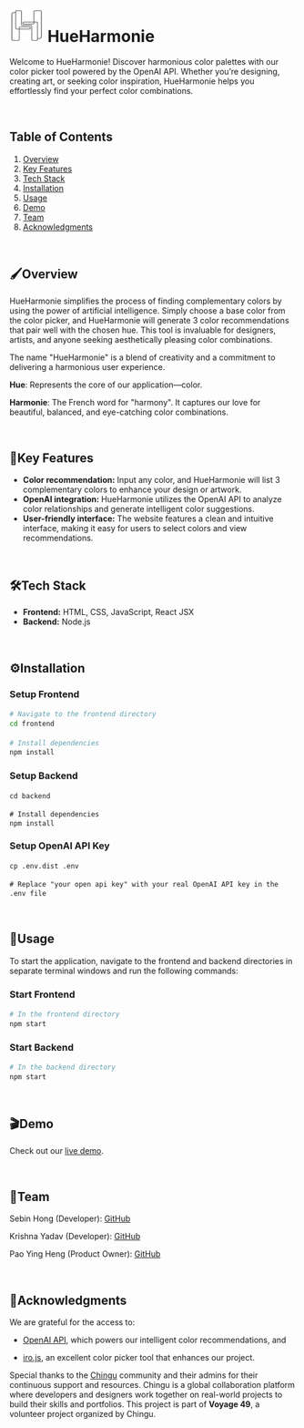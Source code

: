 # <img src="./frontend/src/logo.png" alt="HueHarmonie Logo" width="60" height="60"> HueHarmonie
Welcome to HueHarmonie! Discover harmonious color palettes with our color picker tool powered by the OpenAI API. Whether you’re designing, creating art, or seeking color inspiration, HueHarmonie helps you effortlessly find your perfect color combinations. 

<br>

## Table of Contents
1. [Overview](#Overview)
2. [Key Features](#Key-Features)
3. [Tech Stack](#Tech-Stack)
4. [Installation](#Installation)
5. [Usage](#usage)
6. [Demo](#demo)
7. [Team](#team)
8. [Acknowledgments](#Acknowledgments)

<br>

## 🖌Overview

HueHarmonie simplifies the process of finding complementary colors by using the power of artificial intelligence. Simply choose a base color from the color picker, and HueHarmonie will generate 3 color recommendations that pair well with the chosen hue. This tool is invaluable for designers, artists, and anyone seeking aesthetically pleasing color combinations.

The name "HueHarmonie" is a blend of creativity and a commitment to delivering a harmonious user experience.

**Hue**: Represents the core of our application—color.

**Harmonie**: The French word for "harmony". It captures our love for beautiful, balanced, and eye-catching color combinations. 

<br>


## 🌟Key Features
- **Color recommendation:** Input any color, and HueHarmonie will list 3 complementary colors to enhance your design or artwork.
- **OpenAI integration:** HueHarmonie utilizes the OpenAI API to analyze color relationships and generate intelligent color suggestions.
- **User-friendly interface:** The website features a clean and intuitive interface, making it easy for users to select colors and view recommendations.

<br>


## 🛠Tech Stack

- **Frontend:** HTML, CSS, JavaScript, React JSX
- **Backend:** Node.js

<br>


## ⚙Installation

### Setup Frontend

```bash
# Navigate to the frontend directory
cd frontend

# Install dependencies
npm install
```
### Setup Backend

```# Navigate to the backend directory
cd backend

# Install dependencies
npm install
```
### Setup OpenAI API Key

```# Create .env file by copying from the .env.dist file
cp .env.dist .env

# Replace "your open api key" with your real OpenAI API key in the .env file
```
<br>


## 🚀Usage
To start the application, navigate to the frontend and backend directories in separate terminal windows and run the following commands:

### Start Frontend
```bash
# In the frontend directory
npm start
```

### Start Backend
```bash
# In the backend directory
npm start
```

<br>


## 🎬Demo
Check out our <a href="https://v49-tier1-team-01-frontend.vercel.app/" target="_blank">live demo</a>.

<br>


## 👥Team
Sebin Hong (Developer): [GitHub](https://github.com/subsurfmodifier)

Krishna Yadav (Developer): [GitHub](https://github.com/Yadav97)

Pao Ying Heng (Product Owner): [GitHub](https://github.com/paoyingheng)

<br>


## 🤝Acknowledgments

We are grateful for the access to:
- <a href="https://openai.com/api/">OpenAI API</a>, which powers our intelligent color recommendations, and
  
-  [iro.js](https://iro.js.org/), an excellent color picker tool that enhances our project.

Special thanks to the <a href="https://www.chingu.io/">Chingu</a> community and their admins for their continuous support and resources. Chingu is a global collaboration platform where developers and designers work together on real-world projects to build their skills and portfolios. This project is part of **Voyage 49**, a volunteer project organized by Chingu. 
